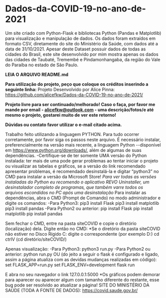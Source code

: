 # Dados-da-COVID-19-no-ano-de-2021
   Um site criado com Python-Flask e bibliotecas Python (Pandas e Matplotlib) para visualização e manipulação de dados. Os dados foram extraídos em formato CSV, diretamente do site do Ministério da Saúde, com dados até a data de 31/10/2021. Apesar deste Dataset possuir dados de todas as cidades do Brasil, este site desenvolvido por mim mostra apenas os dados das cidades de Taubaté, Tremembé e Pindamonhangaba, da região do Vale do Paraíba no estado de São Paulo.

**LEIA O ARQUIVO README.md**


**Para utilização do projeto, peço que coloque os créditos inserindo a seguinte linha:**
Projeto Desenvolvido por Alice Pinna:  https://github.com/alicefkw/Dados-da-COVID-19-no-ano-de-2021/

**Projeto livre para ser continuado/melhorado! Caso o faça, por favor me mande por email - alicefkw@outlook.com - uma descrição/fotos/e até mesmo o projeto, gostarei muito de ver este retorno!**

**Dúvidas ou contato favor utilizar o e-mail citado acima.**

   Trabalho feito utilizando a linguagem PYTHON. Para tudo ocorrer corretamente, por favor siga os passos neste arquivo.
   É necessário instalar, preferencialmente na versão mais recente, a linguagem Python --disponível em https://www.python.org/downloads/, além de algumas de suas dependências.
 -Certifique-se de ter somente UMA versão do Python instalada: ter mais de uma pode gerar problemas ao tentar iniciar o projeto ou visualizar as tabelas e gráficos, se a versão do link recomendado apresentar problemas, é recomendado desinstalá-la e digitar “python3” no CMD para instalar a versão da Microsoft Store!
*Para ver todas as versões instaladas do Python eu recomendo o
aplicativo REVO Uninstaller, um desinstalador completo de
programas, que também varre todos os arquivos escondidos no PC
após uma desinstalação*
   Para instalar as dependências, abra o CMD (Prompt de Comando) no modo administrador e digite os comandos:
-Para Python3:
   pip3 install Flask
   pip3 install matplotlib
   pip3 install pandas
-Para Python2 ou anterior:
   pip install Flask
   pip install matplotlib
   pip install pandas

   Sem fechar o CMD, entre na pasta siteCOVID e copie o diretório (localização) dela. Digite então no CMD:
*Se o diretório da pasta siteCOVID não estiver no Disco Rígido C: digite
o correspondente (por exemplo D:)
cd ctrlV    (cd diretório/siteCOVID/)

Apenas visualização:
-Para Python3:
   python3 run.py
-Para Python2 ou anterior:
   python run.py
OU (do jeito a seguir o flask é configurado e ligado, assim a página atualiza com as devidas mudanças realizadas em código):
   set FLASK_APP=run.py
   set FLASK_ENV=development
   flask run

E abra no seu navegador o link 127.0.0.1:5000
*Os gráficos podem demorar para aparecer ou aparecer algum com
tamanho diferente do restante, esse bug pode ser resolvido ao
atualizar a página!
SITE DO MINISTÉRIO DA SAÚDE (TODA A FONTE DE DADOS):
https://covid.saude.gov.br/
